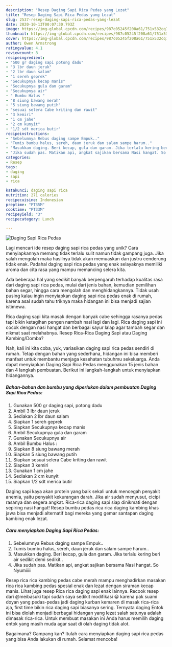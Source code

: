 ```yaml
---
description: "Resep Daging Sapi Rica Pedas yang Lezat"
title: "Resep Daging Sapi Rica Pedas yang Lezat"
slug: 2537-resep-daging-sapi-rica-pedas-yang-lezat
date: 2020-10-13T00:07:30.793Z
image: https://img-global.cpcdn.com/recipes/987c05245f208a61/751x532cq70/daging-sapi-rica-pedas-foto-resep-utama.jpg
thumbnail: https://img-global.cpcdn.com/recipes/987c05245f208a61/751x532cq70/daging-sapi-rica-pedas-foto-resep-utama.jpg
cover: https://img-global.cpcdn.com/recipes/987c05245f208a61/751x532cq70/daging-sapi-rica-pedas-foto-resep-utama.jpg
author: Owen Armstrong
ratingvalue: 4.1
reviewcount: 8
recipeingredient:
- "500 gr daging sapi potong dadu"
- "3 lbr daun jeruk"
- "2 lbr daun salam"
- "1 sereh geprek"
- "Secukupnya kecap manis"
- "Secukupnya gula dan garam"
- "Secukupnya air"
- " Bumbu Halus "
- "8 siung bawang merah"
- "5 siung bawang putih"
- "sesuai selera Cabe kriting dan rawit"
- "3 kemiri"
- "1 cm jahe"
- "2 cm kunyit"
- "1/2 sdt merica butir"
recipeinstructions:
- "Sebelumnya Rebus daging sampe Empuk.."
- "Tumis bumbu halus, sereh, daun jeruk dan salam sampe harum.."
- "Masukkan daging. Beri kecap, gula dan garam. Jika terlalu kering beri air sedikit demi sedikit.."
- "Jika sudah pas. Matikan api, angkat sajikan bersama Nasi hangat. So Nyumiiiii"
categories:
- Resep
tags:
- daging
- sapi
- rica

katakunci: daging sapi rica 
nutrition: 271 calories
recipecuisine: Indonesian
preptime: "PT35M"
cooktime: "PT33M"
recipeyield: "3"
recipecategory: Lunch

---
```



![Daging Sapi Rica Pedas](https://img-global.cpcdn.com/recipes/987c05245f208a61/751x532cq70/daging-sapi-rica-pedas-foto-resep-utama.jpg)

Lagi mencari ide resep daging sapi rica pedas yang unik? Cara menyiapkannya memang tidak terlalu sulit namun tidak gampang juga. Jika salah mengolah maka hasilnya tidak akan memuaskan dan justru cenderung tidak enak. Padahal daging sapi rica pedas yang enak selayaknya memiliki aroma dan cita rasa yang mampu memancing selera kita.

Ada beberapa hal yang sedikit banyak berpengaruh terhadap kualitas rasa dari daging sapi rica pedas, mulai dari jenis bahan, kemudian pemilihan bahan segar, hingga cara mengolah dan menghidangkannya. Tidak usah pusing kalau ingin menyiapkan daging sapi rica pedas enak di rumah, karena asal sudah tahu triknya maka hidangan ini bisa menjadi sajian istimewa.

Rica daging sapi kita masak dengan banyak cabe sehingga rasanya pedas tapi bikin ketagihan pengen nambah nasi lagi dan lagi. Rica daging sapi ini cocok dengan nasi hangat dan berbagai sayur lalap agar tambah segar dan nikmat saat melahabnya. Resep Rica-Rica Daging Sapi atau Daging Kambing/Domba?


Nah, kali ini kita coba, yuk, variasikan daging sapi rica pedas sendiri di rumah. Tetap dengan bahan yang sederhana, hidangan ini bisa memberi manfaat untuk membantu menjaga kesehatan tubuhmu sekeluarga. Anda dapat menyiapkan Daging Sapi Rica Pedas menggunakan 15 jenis bahan dan 4 langkah pembuatan. Berikut ini langkah-langkah untuk menyiapkan hidangannya.

<!--inarticleads1-->

##### Bahan-bahan dan bumbu yang diperlukan dalam pembuatan Daging Sapi Rica Pedas:

1. Gunakan 500 gr daging sapi, potong dadu
1. Ambil 3 lbr daun jeruk
1. Sediakan 2 lbr daun salam
1. Siapkan 1 sereh geprek
1. Siapkan Secukupnya kecap manis
1. Ambil Secukupnya gula dan garam
1. Gunakan Secukupnya air
1. Ambil  Bumbu Halus :
1. Siapkan 8 siung bawang merah
1. Siapkan 5 siung bawang putih
1. Siapkan sesuai selera Cabe kriting dan rawit
1. Siapkan 3 kemiri
1. Gunakan 1 cm jahe
1. Sediakan 2 cm kunyit
1. Siapkan 1/2 sdt merica butir


Daging sapi kaya akan protein yang baik sekali untuk mencegah penyakit anemia, yaitu penyakit kekurangan darah. Jika air sudah menyusut, cicipi rasanya dan segera angkat. Rica-rica daging sapi siap dinikmati dengan sepiring nasi hangat! Resep bumbu pedas rica rica daging kambing khas jawa bisa menjadi alternatif bagi mereka yang gemar santapan daging kambing enak lezat. 

<!--inarticleads2-->

##### Cara menyiapkan Daging Sapi Rica Pedas:

1. Sebelumnya Rebus daging sampe Empuk..
1. Tumis bumbu halus, sereh, daun jeruk dan salam sampe harum..
1. Masukkan daging. Beri kecap, gula dan garam. Jika terlalu kering beri air sedikit demi sedikit..
1. Jika sudah pas. Matikan api, angkat sajikan bersama Nasi hangat. So Nyumiiiii


Resep rica rica kambing pedas cabe merah mampu menghadirkan masakan rica rica kambing pedas spesial enak dan lezat dengan siraman kecap manis. Lihat juga resep Rica rica daging sapi enak lainnya. Recook resep dari @meibasuki tapi sudah saya sedikit modifikasi 😀 karena pak suami doyan yang pedas-pedas jadi daging kurban kemaren di masak rica-rica aja, first time bikin rica daging sapi biasanya sering. Ternyata daging Entok ini bisa diolah menjadi berbagai hidangan yang lezat salah satunya adalah dimasak rica-rica. Untuk membuat masakan ini Anda harus memilih daging entok yang masih muda agar saat di olah daging tidak alot. 

Bagaimana? Gampang kan? Itulah cara menyiapkan daging sapi rica pedas yang bisa Anda lakukan di rumah. Selamat mencoba!

